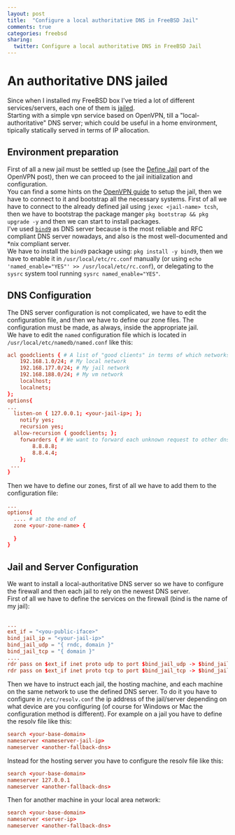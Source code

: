 ```yaml
---
layout: post
title:  "Configure a local authoritative DNS in FreeBSD Jail"
comments: true
categories: freebsd
sharing:
  twitter: Configure a local authoritative DNS in FreeBSD Jail
---
```


# An authoritative DNS jailed

Since when I installed my FreeBSD box I've tried a lot of different services/servers, each one of them is [jailed](https://www.freebsd.org/doc/handbook/jails.html).  
Starting with a simple vpn service based on OpenVPN, till a "local-authoritative" DNS server; which could be useful in a home environment, tipically statically served in terms of IP allocation.

## Environment preparation

First of all a new jail must be settled up (see the [Define Jail](https://www.carlomaiorano.me/freebsd/2019/02/18/openvpn-freebsd-jail.html) part of the OpenVPN post), then we can proceed to the jail initialization and configuration.  
You can find a some hints on the [OpenVPN guide](https://www.carlomaiorano.me/freebsd/2019/02/18/openvpn-freebsd-jail.html) to setup the jail, then we have to connect to it and bootstrap all the necessary systems. First of all we have to connect to the already defined jail using `jexec <jail-name> tcsh`, then we have to bootstrap the package manger `pkg bootstrap && pkg upgrade -y` and then we can start to install packages.  
I've used [`bind9`](https://wiki.debian.org/Bind9) as DNS server because is the most reliable and RFC compliant DNS server nowadays, and also is the most well-documented and *nix compliant server.  
We have to install the `bind9` package using: `pkg install -y bind9`, then we have to enable it in `/usr/local/etc/rc.conf` manually (or using `echo 'named_enable="YES"' >> /usr/local/etc/rc.conf`), or delegating to the `sysrc` system tool running `sysrc named_enable="YES"`.  

## DNS Configuration

The DNS server configuration is not complicated, we have to edit the configuration file, and then we have to define our zone files. The configuration must be made, as always, inside the appropriate jail.  
We have to edit the `named` configuration file which is located in `/usr/local/etc/namedb/named.conf` like this:

```conf
acl goodclients { # A list of "good clients" in terms of which networks are allowed to query the DNS server
	192.168.1.0/24; # My local network
	192.168.177.0/24; # My jail network
	192.168.188.0/24; # My vm network
	localhost;
	localnets;
};
options{
...
  listen-on	{ 127.0.0.1; <your-jail-ip>; };
	notify yes;
	recursion yes;
  allow-recursion { goodclients; };
	forwarders { # We want to forward each unknown request to other dns services
		8.8.8.8; 
		8.8.4.4;
	};
 ...
}
```

Then we have to define our zones, first of all we have to add them to the configuration file:

```conf
...
options{
  .... # at the end of 
  zone <your-zone-name> {
    
  }
}
```
## Jail and Server Configuration

We want to install a local-authoritative DNS server so we have to configure the firewall and then each jail to rely on the newest DNS server.  
First of all we have to define the services on the firewall (bind is the name of my jail):  

```conf

...
ext_if = "<you-public-iface>"
bind_jail_ip = "<your-jail-ip>"
bind_jail_udp = "{ rndc, domain }"
bind_jail_tcp = "{ domain }"
....
rdr pass on $ext_if inet proto udp to port $bind_jail_udp -> $bind_jail_ip
rdr pass on $ext_if inet proto tcp to port $bind_jail_tcp -> $bind_jail_ip
```

Then we have to instruct each jail, the hosting machine, and each machine on the same network to use the defined DNS server. To do it you have to configure in `/etc/resolv.conf` the ip address of the jail/server depending on what device are you configuring (of course for Windows or Mac the configuration method is different). For example on a jail you have to define the resolv file like this:

```conf
search <your-base-domain>
nameserver <nameserver-jail-ip>
nameserver <another-fallback-dns>
```

Instead for the hosting server you have to configure the resolv file like this:

```conf
search <your-base-domain>
nameserver 127.0.0.1
nameserver <another-fallback-dns>
```

Then for another machine in your local area network:

```conf
search <your-base-domain>
nameserver <server-ip>
nameserver <another-fallback-dns>
```